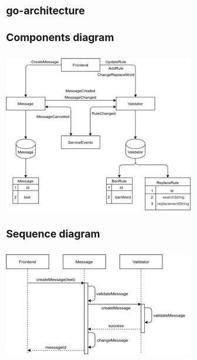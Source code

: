 # go-architecture
 
<h1>Components diagram<h1/>
 
![alt text](https://github.com/denis-petrov/go-architecture/blob/master/data/component-diagram.jpg?raw=true)



<h1>Sequence diagram<h1/>

![alt text](https://github.com/denis-petrov/go-architecture/blob/master/data/sequence-diagram.jpg?raw=true)
